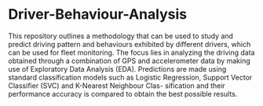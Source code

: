 # Driver-Behaviour-Analysis

This repository outlines a methodology that can be used
to study and predict driving pattern and behaviours exhibited
by different drivers, which can be used for fleet monitoring.
The focus lies in analyzing the driving data obtained through
a combination of GPS and accelerometer data by making use
of Exploratory Data Analysis (EDA). Predictions are made
using standard classification models such as Logistic Regression,
Support Vector Classifier (SVC) and K-Nearest Neighbour Clas-
sification and their performance accuracy is compared to obtain
the best possible results.
